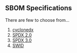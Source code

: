 
## SBOM Specifications

There are few to choose from...

1. [cyclonedx](cyclonedx.md)
2. [SPDX 2.0](spdx2.0.md)
3. [SPDX 3.0](spdx3.0.md)
4. [SWID](swid.md)
